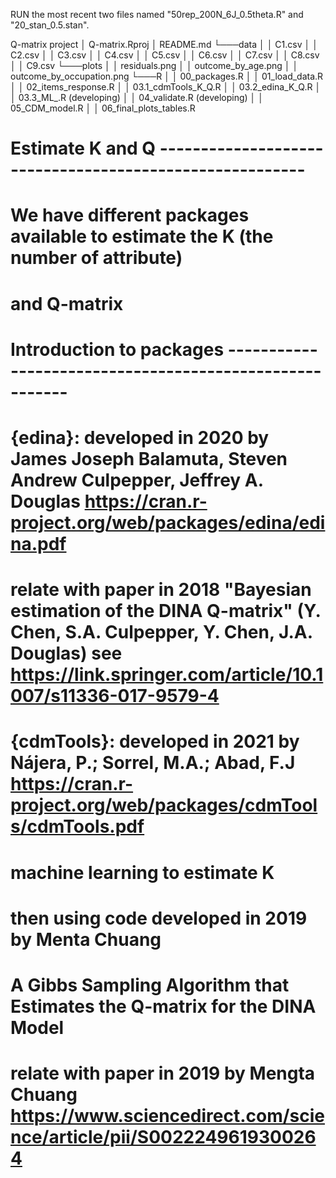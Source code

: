 RUN the most recent two files named "50rep_200N_6J_0.5theta.R" and "20_stan_0.5.stan".



Q-matrix project
│   Q-matrix.Rproj
│   README.md
└───data
│   │   C1.csv
│   │   C2.csv
│   │   C3.csv
│   │   C4.csv
│   │   C5.csv
│   │   C6.csv
│   │   C7.csv
│   │   C8.csv
│   │   C9.csv
└───plots
│   │   residuals.png
│   │   outcome_by_age.png
│   │   outcome_by_occupation.png
└───R
│   │   00_packages.R
│   │   01_load_data.R
│   │   02_items_response.R
│   │   03.1_cdmTools_K_Q.R
│   │   03.2_edina_K_Q.R
│   │   03.3_ML_.R (developing)
│   │   04_validate.R (developing)
│   │   05_CDM_model.R
│   │   06_final_plots_tables.R


# Estimate K and Q --------------------------------------------------------

# We have different packages available to estimate the K (the number of attribute)
# and Q-matrix 

# Introduction to packages --------------------------------------------------------

# {edina}: developed in 2020 by James Joseph Balamuta, Steven Andrew Culpepper, Jeffrey A. Douglas https://cran.r-project.org/web/packages/edina/edina.pdf
# relate with paper in 2018 "Bayesian estimation of the DINA Q-matrix" (Y. Chen, S.A. Culpepper, Y. Chen, J.A. Douglas) see https://link.springer.com/article/10.1007/s11336-017-9579-4

# {cdmTools}: developed in 2021 by Nájera, P.; Sorrel, M.A.; Abad, F.J https://cran.r-project.org/web/packages/cdmTools/cdmTools.pdf

# machine learning to estimate K 
# then using code developed in 2019 by Menta Chuang   
# A Gibbs Sampling Algorithm that Estimates the Q-matrix for the DINA Model
# relate with paper in 2019 by Mengta Chuang https://www.sciencedirect.com/science/article/pii/S0022249619300264


